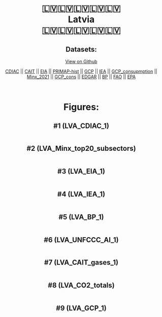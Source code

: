 
<center>
<h1 align="center">
🇱🇻🇱🇻🇱🇻🇱🇻🇱🇻
<br>
Latvia
<br>
🇱🇻🇱🇻🇱🇻🇱🇻🇱🇻
</h1>
<h2>Datasets:</h2>
<p><a href="https://github.com/dquintani/GreenhouseData/tree/master/country_data/LVA_Latvia/data">View on Github</a>
<br></p><p><a href="data/LVA_CDIAC.csv">CDIAC</a> || <a href="data/LVA_CAIT.csv">CAIT</a> || <a href="data/LVA_EIA.csv">EIA</a> || <a href="data/LVA_PRIMAP-hist.csv">PRIMAP-hist</a> || <a href="data/LVA_GCP.csv">GCP</a> || <a href="data/LVA_IEA.csv">IEA</a> || <a href="data/LVA_GCP_consupmption.csv">GCP_consupmption</a> || <a href="data/LVA_Minx_2021.csv">Minx_2021</a> || <a href="data/LVA_GCP_cons.csv">GCP_cons</a> || <a href="data/LVA_EDGAR.csv">EDGAR</a> || <a href="data/LVA_BP.csv">BP</a> || <a href="data/LVA_FAO.csv">FAO</a> || <a href="data/LVA_EPA.csv">EPA</a></p><p><br></p>
<h1>Figures:</h1><h2>#1 (LVA_CDIAC_1)</h2>
<p><img alt="" src="figures/LVA_CDIAC_1.png" /></p><h2>#2 (LVA_Minx_top20_subsectors)</h2>
<p><img alt="" src="figures/LVA_Minx_top20_subsectors.png" /></p><h2>#3 (LVA_EIA_1)</h2>
<p><img alt="" src="figures/LVA_EIA_1.png" /></p><h2>#4 (LVA_IEA_1)</h2>
<p><img alt="" src="figures/LVA_IEA_1.png" /></p><h2>#5 (LVA_BP_1)</h2>
<p><img alt="" src="figures/LVA_BP_1.png" /></p><h2>#6 (LVA_UNFCCC_AI_1)</h2>
<p><img alt="" src="figures/LVA_UNFCCC_AI_1.png" /></p><h2>#7 (LVA_CAIT_gases_1)</h2>
<p><img alt="" src="figures/LVA_CAIT_gases_1.png" /></p><h2>#8 (LVA_CO2_totals)</h2>
<p><img alt="" src="figures/LVA_CO2_totals.png" /></p><h2>#9 (LVA_GCP_1)</h2>
<p><img alt="" src="figures/LVA_GCP_1.png" /></p>
